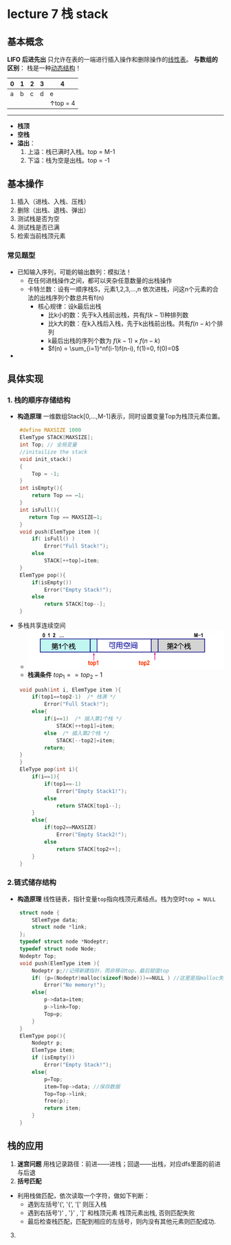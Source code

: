 # lecture 7 栈 stack

## 基本概念 
**LIFO 后进先出** 只允许在表的一端进行插入操作和删除操作的<u>线性表</u>。
**与数组的区别**： 栈是一种<u>动态结构</u>！

|0|1|2|3|4|
|------------|------------|------------|------------|------------|
| a  | b  | c  |d|e|
|   |   |   ||↑top = 4|
---
+ **栈顶**
+ **空栈**
+ **溢出**：
    1. 上溢：栈已满时入栈。top = M-1
    2. 下溢：栈为空是出栈。top = -1
## 基本操作
1.  插入（进栈、入栈、压栈）
2.  删除（出栈、退栈、弹出）
3.  测试栈是否为空
4.  测试栈是否已满
5.  检索当前栈顶元素
### 常见题型
+ 已知输入序列，可能的输出数列：模拟法！
  + 在任何进栈操作之间，都可以夹杂任意数量的出栈操作
  + 卡特兰数：设有一顺序栈S，元素1,2,3,…,n 依次进栈，问这n个元素的合法的出栈序列个数总共有f(n)
    + 核心规律：设k最后出栈
      + 比k小的数：先于k入栈前出栈，共有$f(k-1)$种排列数
      + 比k大的数：在k入栈后入栈，先于k出栈前出栈。共有$f(n-k)$个排列
      + k最后出栈的序列个数为 $f(k-1)\times f(n-k)$
      + $f(n) = \sum_{i=1}^nf(i-1)f(n-i), f(1)=0, f(0)=0$
+ 
## 具体实现
### 1. 栈的顺序存储结构
+ **构造原理** 一维数组Stack[0,...,M-1]表示，同时设置变量Top为栈顶元素位置。
```C
    #define MAXSIZE 1000
    ElemType STACK[MAXSIZE];
    int Top; // 全局变量
    //initailize the stack
    void init_stack()
    {
        Top = -1;
    }
    int isEmpty(){
        return Top == –1;
    }
    int isFull(){
       return Top == MAXSIZE–1;
    }
    void push(ElemType item ){
        if( isFull() )
            Error("Full Stack!");
        else
            STACK[++top]=item;
    }
    ElemType pop(){
        if(isEmpty())
            Error("Empty Stack!");
        else
            return STACK[top--];
    }
```
+ 多栈共享连续空间 
  + ![本地图片](l7p2.png)
  + **栈满条件** $top_{1} == top_{2}-1$
```C
    void push(int i, ElemType item ){
        if(top1==top2-1)  /* 栈满 */
            Error("Full Stack!");
        else{
            if(i==1)  /* 插入第1个栈 */
                STACK[++top1]=item;
            else  /* 插入第2个栈 */
                STACK[--top2]=item;
            return;
    }
    }
    EleType pop(int i){
        if(i==1){
            if(top1==-1)
                Error("Empty Stack1!");
            else
                return STACK[top1--];
        }
        else{
            if(top2==MAXSIZE)
                Error("Empty Stack2!");
            else
                return STACK[top2++];
        }
    }    
```

### 2.链式储存结构
+ **构造原理** 线性链表，指针变量`top`指向栈顶元素结点。栈为空时`top = NULL`
```C
    struct node {
        SElemType data;
        struct node *link;
    };
    typedef struct node *Nodeptr;
    typedef struct node Node;
    Nodeptr Top;
    void push(ElemType item ){
        Nodeptr p;//记得新建指针，而非移动top，最后赋值top
        if( (p=(Nodeptr)malloc(sizeof(Node)))==NULL ) //这里是指malloc失败，链表不需要判断满栈
            Error("No memory!");
        else{
            p->data=item;
            p->link=Top;
            Top=p;
        }
    }
    ElemType pop(){
        Nodeptr p;
        ElemType item;
        if (isEmpty())
            Error("Empty Stack!");
        else{
            p=Top;
            item=Top->data; //保存数据
            Top=Top->link;
            free(p);
            return item;
        }
    }     
```
## 栈的应用
1. **迷宫问题**  用栈记录路径：前进——进栈；回退——出栈，对应dfs里面的前进与后退
2. **括号匹配**
+   利用栈做匹配，依次读取一个字符，做如下判断：
    + 遇到左括号'(‘, '{‘, '[' 则压入栈
    + 遇到右括号')' , '}' , ']' 和栈顶元素
    栈顶元素出栈, 否则匹配失败
    + 最后检查栈匹配，匹配到相应的左括号，则内没有其他元素则匹配成功.
3. 